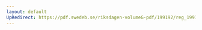 ```yaml
---
layout: default
UpRedirect: https://pdf.swedeb.se/riksdagen-volumeG-pdf/199192/reg_199192/reg_199192_0556.pdf
---
```

